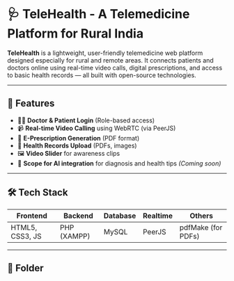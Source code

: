 # 🩺 TeleHealth - A Telemedicine Platform for Rural India

**TeleHealth** is a lightweight, user-friendly telemedicine web platform designed especially for rural and remote areas. It connects patients and doctors online using real-time video calls, digital prescriptions, and access to basic health records — all built with open-source technologies.

---

## 🚀 Features

- 👨‍⚕️ **Doctor & Patient Login** (Role-based access)
- 📹 **Real-time Video Calling** using WebRTC (via PeerJS)
- 📄 **E-Prescription Generation** (PDF format)
- 📁 **Health Records Upload** (PDFs, images)
- 🖼️ **Video Slider** for awareness clips
- 🧠 **Scope for AI integration** for diagnosis and health tips *(Coming soon)*

---

## 🛠️ Tech Stack

| Frontend     | Backend           | Database  | Realtime  | Others             |
|--------------|-------------------|-----------|-----------|--------------------|
| HTML5, CSS3, JS | PHP (XAMPP)       | MySQL     | PeerJS    | pdfMake (for PDFs) |

---

## 📂 Folder
